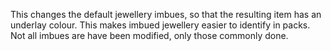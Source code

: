 This changes the default jewellery imbues, so that the resulting item has an underlay colour.
This makes imbued jewellery easier to identify in packs.
Not all imbues are have been modified, only those commonly done.
